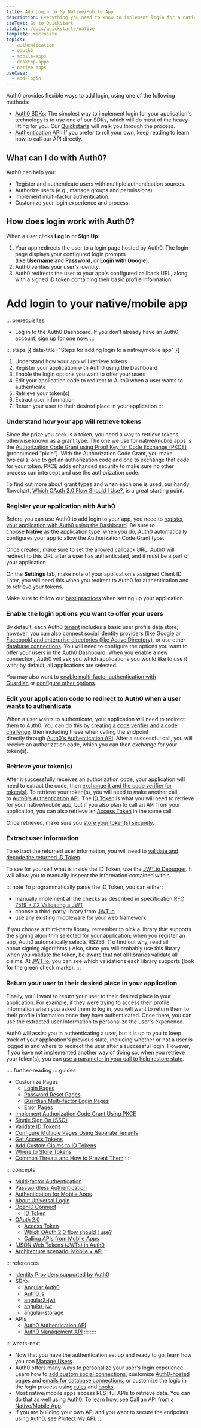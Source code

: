 ```yaml
---
title: Add Login to My Native/Mobile App
description: Everything you need to know to implement login for a native/mobile app.
ctaText: Go to Quickstart
ctaLink: /docs/quickstarts/native
template: microsite
topics:
  - authentication
  - oauth2
  - mobile-apps
  - desktop-apps
  - native-apps
useCase:
  - add-login
---
```


Auth0 provides flexible ways to add login, using one of the following methods:

- [Auth0 SDKs](/libraries): The simplest way to implement login for your application's technology is to use one of our SDKs, which will do most of the heavy-lifting for you. Our [Quickstarts](/quickstart/native) will walk you through the process.
- [Authentication API](/api/authentication): If you prefer to roll your own, keep reading to learn how to call our API directly.

## What can I do with Auth0?

Auth0 can help you:

- Register and authenticate users with multiple authentication sources.
- Authorize users (e.g., manage groups and permissions).
- Implement multi-factor authentication.
- Customize your login experience and process.

## How does login work with Auth0?

When a user clicks **Log In** or **Sign Up**:

1. Your app redirects the user to a login page hosted by Auth0. The login page displays your configured login prompts (like **Username** and **Password**, or **Login with Google**).
2. Auth0 verifies your user's identity.
3. Auth0 redirects the user to your app's configured callback URL, along with a signed ID token containing their basic profile information.

# Add login to your native/mobile app

::: prerequisites
* Log in to the Auth0 Dashboard. If you don’t already have an Auth0 account, [sign up for one now](${manage_url}).
:::

::: steps [{ data-title="Steps for adding login to a native/mobile app" }]
  1. Understand how your app will retrieve tokens
  2. Register your application with Auth0 using the Dashboard
  3. Enable the login options you want to offer your users 
  4. Edit your application code to redirect to Auth0 when a user wants to authenticate
  5. Retrieve your token(s)
  6. Extract user information
  7. Return your user to their desired place in your application
:::

### Understand how your app will retrieve tokens
Since the prize you seek is a token, you need a way to retrieve tokens, otherwise known as a grant type. The one we use for native/mobile apps is the [Authorization Code Grant using Proof Key for Code Exchange (PKCE)](/api-auth/grant/authorization-code-pkce) (pronounced "pixie"). With the Authorization Code Grant, you make two calls: one to get an authorization code and one to exchange that code for your token. PKCE adds enhanced security to make sure no other process can intercept and use the authorization code.

To find out more about grant types and when each one is used, our handy flowchart, [Which OAuth 2.0 Flow Should I Use?](/api-auth/which-oauth-flow-to-use), is a great starting point.

### Register your application with Auth0

Before you can use Auth0 to add login to your app, you need to [register your application with Auth0 using the Dashboard](/applications/native). Be sure to choose **Native** as the application type; when you do, Auth0 automatically configures your app to allow the Authorization Code Grant type.

Once created, make sure to [set the allowed callback URL](/application-auth/current/mobile-desktop.md#register-your-application). Auth0 will redirect to this URL after a user has authenticated, and it must be a part of your application.

On the **Settings** tab, make note of your application's assigned Client ID. Later, you will need this when you redirect to Auth0 for authentication and to retrieve your tokens.

Make sure to follow our [best practices](/best-practices/application-settings) when setting up your application.

### Enable the login options you want to offer your users

By default, each Auth0 [tenant](/getting-started/the-basics#account-and-tenants) includes a basic user profile data store; however, you can also [connect social identity providers (like Google or Facebook) and enterprise directories (like Active Directory)](/identityproviders), or use other [database connections](/connections/database). You will need to configure the options you want to offer your users in the Auth0 Dashboard. When you enable a new connection, Auth0 will ask you which applications you would like to use it with; by default, all applications are selected.

You may also want to [enable multi-factor authentication with Guardian](/multifactor-authentication) or [configure other options](/getting-started/dashboard-overview).

### Edit your application code to redirect to Auth0 when a user wants to authenticate

When a user wants to authenticate, your application will need to redirect them to Auth0. You can do this by [creating a code verifier and a code challenge](/application-auth/current/mobile-desktop#step-1-create-a-random-key-and-the-code-challenge), then including these when calling the endpoint directly through [Auth0's Authentication API](/api/authentication#authorization-code-grant-pkce-). After a successful call, you will receive an authorization code, which you can then exchange for your token(s).

### Retrieve your token(s)

After it successfully receives an authorization code, your application will need to extract the code, then [exchange it and the code verifier for token(s)](/application-auth/current/mobile-desktop#step-3-obtain-an-id-token). To retrieve your token(s), you will need to make another call to [Auth0's Authentication API](/api/authentication#authorization-code-grant-pkce-). The [ID Token](/tokens/id-token) is what you will need to retrieve for your native/mobile app, but if you also plan to call an API from your application, you can also retrieve an [Access Token](/tokens/overview-access-tokens) in the same call.

Once retrieved, make sure you [store your token(s) securely](/security/store-tokens).

### Extract user information

To extract the returned user information, you will need to [validate and decode the returned ID Token](/tokens/id-token#validate-an-id-token).

To see for yourself what is inside the ID Token, use the [JWT.io Debugger](https://jwt.io/#debugger). It will allow you to manually inspect the information contained within.

::: note
To programmatically parse the ID Token, you can either:

- manually implement all the checks as described in specification [RFC 7519 > 7.2 Validating a JWT](https://tools.ietf.org/html/rfc7519#section-7.2)
- choose a third-party library from [JWT.io](https://jwt.io/)
- use any existing middleware for your web framework

If you choose a third-party library, remember to pick a library that supports the [signing algorithm](/api-auth/concepts/signing-algorithms) selected for your application; when you register an app, Auth0 automatically selects RS256. (To find out why, read all about signing algorithms.) Also, since you will probably use this library when you validate the token, be aware that not all libraries validate all claims. At [JWT.io](https://jwt.io/), you can see which validations each library supports (look for the green check marks).
:::

### Return your user to their desired place in your application

Finally, you'll want to return your user to their desired place in your application. For example, if they were trying to access their profile information when you asked them to log in, you will want to return them to their profile information once they have authenticated. Once there, you can use the extracted user information to personalize the user's experience.

Auth0 will assist you in authenticating a user, but it is up to you to keep track of your application's previous state, including whether or not a user is logged in and where to redirect the user after a successful login. However, if you have not implemented another way of doing so, when you retrieve your token(s), you can [use a parameter in your call to help restore state](/protocols/oauth2/oauth-state#how-to-use-the-parameter-to-restore-state). 

:::: further-reading
::: guides
- Customize Pages
  - [Login Pages](/hosted-pages/login)
  - [Password Reset Pages](/hosted-pages/password-reset)
  - [Guardian Multi-factor Login Pages](/hosted-pages/password-reset)
  - [Error Pages](/hosted-pages/error-pages)
- [Implement Authorization Code Grant Using PKCE](/application-auth/current/mobile-desktop)
- [Single Sign On (SSO)](/sso/current/single-page-apps)
- [Validate ID Tokens](/tokens/id-token#validate-an-id-token)
- [Configure Multiple Pages Using Separate Tenants](/hosted-pages/login#configure-multiple-pages-by-using-separate-tenants)
- [Get Access Tokens](/tokens/overview-access-tokens)
- [Add Custom Claims to ID Tokens](/scopes/current#example-add-custom-claims)
- [Where to Store Tokens](/security/store-tokens)
- [Common Threats and How to Prevent Them](/security/common-threats)
:::

::: concepts
- [Multi-factor Authentication](/multifactor-authentication)
- [Passwordless Authentication](/connections/passwordless)
- [Authentication for Mobile Apps](/application-auth/current/mobile-desktop)
- [About Universal Login](/hosted-pages/login#about-universal-login)
- [OpenID Connect](/protocols/oidc)
  - [ID Token](/tokens/id-token)
- [OAuth 2.0](/protocols/oauth2)
  - [Access Token](/tokens/overview-access-tokens)
  - [Which OAuth 2.0 flow should I use?](/api-auth/which-oauth-flow-to-use)
  - [Calling APIs from Mobile Apps](/api-auth/grant/authorization-code-pkce)
- [[JSON Web Tokens (JWTs) in Auth0](/jwt)
- [Architecture scenario: Mobile + API](/architecture-scenarios/mobile-api)
:::

::: references
* [Identity Providers supported by Auth0](/connections)
* SDKs
  - [Angular Auth0](https://github.com/auth0/angular-auth0)
  - [Auth0.js](https://github.com/auth0/auth0.js)
  - [angular2-jwt](https://github.com/auth0/angular2-jwt)
  - [angular-jwt](https://github.com/auth0/angular-jwt)
  - [angular-storage](https://github.com/auth0/angular-storage)
* APIs
  - [Auth0 Authentication API](https://auth0.com/docs/api/authentication)
  - [Auth0 Management API](https://auth0.com/docs/api/management/v2)
:::
::::

::: whats-next

* Now that you have the authentication set up and ready to go, learn how you can [Manage Users](/microsites/manage-users/connect-users-to-identity-platform).
* Auth0 offers many ways to personalize your user's login experience. Learn how to [add custom social connections](/connections/social/oauth2), customize [Auth0-hosted pages](/hosted-pages) and [emails for database connections](/email), or customize the logic in the login process using [rules](/rules) and [hooks](/hooks).
* Most native/mobile apps access RESTful APIs to retrieve data. You can do that as well using Auth0. To learn how, see [Call an API from a Native/Mobile App](/microsites/call-api/call-api-from-mobile-apps).
* If you are building your own API and you want to secure the endpoints using Auth0, see [Protect My API](/microsites/protect-api/register-api).
:::
